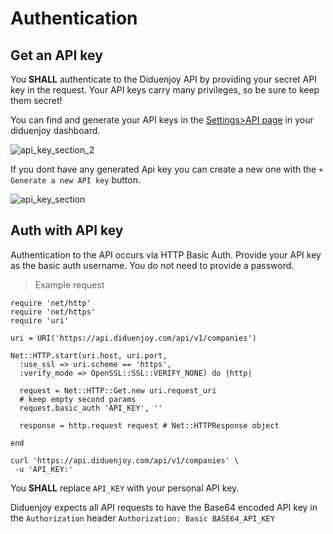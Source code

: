 # Authentication

## Get an API key

You **SHALL** authenticate to the Diduenjoy API by providing your secret API key in the request. Your API keys carry many privileges, so be sure to keep them secret!

You can find and generate your API keys in the <a href="https://dashboard.diduenjoy.com/settings/api" target="_blank">Settings>API page</a> in your diduenjoy dashboard.

![api_key_section_2](authentication/api_key_section_2.png)

If you dont have any generated Api key you can create a new one with the `+ Generate a new API key` button.

![api_key_section](authentication/api_key_section.png)

## Auth with API key

Authentication to the API occurs via HTTP Basic Auth. Provide your API key as the basic auth username. You do not need to provide a password.

<blockquote class="lang-specific"><p>Example request</p></blockquote>

```ruby--Rails
require 'net/http'
require 'net/https'
require 'uri'

uri = URI('https://api.diduenjoy.com/api/v1/companies')

Net::HTTP.start(uri.host, uri.port,
  :use_ssl => uri.scheme == 'https',
  :verify_mode => OpenSSL::SSL::VERIFY_NONE) do |http|

  request = Net::HTTP::Get.new uri.request_uri
  # keep empty second params
  request.basic_auth 'API_KEY', ''

  response = http.request request # Net::HTTPResponse object

end
```

```shell--cURL
curl 'https://api.diduenjoy.com/api/v1/companies' \
 -u 'API_KEY:'
```

<aside class="notice lang-specific">You <b>SHALL</b> replace <code>API_KEY</code> with your personal API key.</aside>

Diduenjoy expects all API requests to have the Base64 encoded API key in the `Authorization` header
`Authorization: Basic BASE64_API_KEY`
